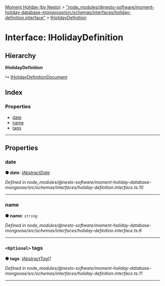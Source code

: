 [Moment Holiday (by Nesto)](../README.md) > ["node_modules/@nesto-software/moment-holiday-database-mongoose/src/schemas/interfaces/holiday-definition.interface"](../modules/_node_modules__nesto_software_moment_holiday_database_mongoose_src_schemas_interfaces_holiday_definition_interface_.md) > [IHolidayDefinition](../interfaces/_node_modules__nesto_software_moment_holiday_database_mongoose_src_schemas_interfaces_holiday_definition_interface_.iholidaydefinition.md)

# Interface: IHolidayDefinition

## Hierarchy

**IHolidayDefinition**

↳  [IHolidayDefinitionDocument](_node_modules__nesto_software_moment_holiday_database_mongoose_src_schemas_interfaces_holiday_definition_interface_.iholidaydefinitiondocument.md)

## Index

### Properties

* [date](_node_modules__nesto_software_moment_holiday_database_mongoose_src_schemas_interfaces_holiday_definition_interface_.iholidaydefinition.md#date)
* [name](_node_modules__nesto_software_moment_holiday_database_mongoose_src_schemas_interfaces_holiday_definition_interface_.iholidaydefinition.md#name)
* [tags](_node_modules__nesto_software_moment_holiday_database_mongoose_src_schemas_interfaces_holiday_definition_interface_.iholidaydefinition.md#tags)

---

## Properties

<a id="date"></a>

###  date

**● date**: *[IAbstractDate](_node_modules__nesto_software_moment_holiday_database_mongoose_src_schemas_interfaces_abstract_date_interface_.iabstractdate.md)*

*Defined in node_modules/@nesto-software/moment-holiday-database-mongoose/src/schemas/interfaces/holiday-definition.interface.ts:10*

___
<a id="name"></a>

###  name

**● name**: *`string`*

*Defined in node_modules/@nesto-software/moment-holiday-database-mongoose/src/schemas/interfaces/holiday-definition.interface.ts:8*

___
<a id="tags"></a>

### `<Optional>` tags

**● tags**: *[IAbstractTag](_node_modules__nesto_software_moment_holiday_database_mongoose_src_schemas_interfaces_abstract_tag_interface_.iabstracttag.md)[]*

*Defined in node_modules/@nesto-software/moment-holiday-database-mongoose/src/schemas/interfaces/holiday-definition.interface.ts:11*

___

